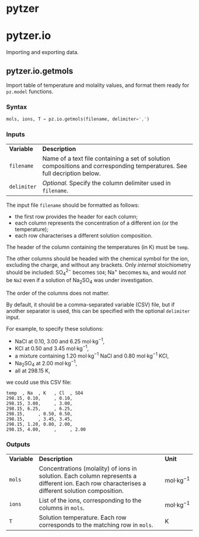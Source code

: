 # pytzer

# pytzer.io

Importing and exporting data.

## pytzer.io.getmols

Import table of temperature and molality values, and format them ready for `pz.model` functions.

### Syntax

```python
mols, ions, T = pz.io.getmols(filename, delimiter=',')
```

### Inputs

<table><tr>

<td><strong>Variable</strong></td>
<td><strong>Description</strong></td>

</tr><tr>

<td><code>filename</code></td>
<td>Name of a text file containing a set of solution compositions and corresponding temperatures. See full decription below.</td>

</tr><tr>

<td><code>delimiter</code></td>
<td><em>Optional.</em> Specify the column delimiter used in <code>filename</code>.</td>

</tr></table>

The input file `filename` should be formatted as follows:

  * the first row provides the header for each column;
  * each column represents the concentration of a different ion (or the temperature);
  * each row characterises a different solution composition.

The header of the column containing the temperatures (in K) must be `temp`.

The other columns should be headed with the chemical symbol for the ion, excluding the charge, and without any brackets. Only *internal* stoichiometry should be included: SO<sub>4</sub><sup>2−</sup> becomes `SO4`; Na<sup>+</sup> becomes `Na`, and would *not* be `Na2` even if a solution of Na<sub>2</sub>SO<sub>4</sub> was under investigation.

The order of the columns does not matter.

By default, it should be a comma-separated variable (CSV) file, but if another separator is used, this can be specified with the optional `delimiter` input.

For example, to specify these solutions:

  * NaCl at 0.10, 3.00 and 6.25 mol·kg<sup>−1</sup>,
  * KCl at 0.50 and 3.45 mol·kg<sup>−1</sup>,
  * a mixture containing 1.20 mol·kg<sup>−1</sup> NaCl and 0.80 mol·kg<sup>−1</sup> KCl,
  * Na<sub>2</sub>SO<sub>4</sub> at 2.00 mol·kg<sup>−1</sup>,
  * all at 298.15 K,

we could use this CSV file:

```text
temp  , Na  , K   , Cl  , SO4
298.15, 0.10,     , 0.10,
298.15, 3.00,     , 3.00,
298.15, 6.25,     , 6.25,
298.15,     , 0.50, 0.50,
298.15,     , 3.45, 3.45,
298.15, 1.20, 0.80, 2.00,
298.15, 4.00,     ,     , 2.00
```

### Outputs

<table><tr>

<td><strong>Variable</strong></td>
<td><strong>Description</strong></td>
<td><strong>Unit</strong></td>

</tr><tr>

<td><code>mols</code></td>
<td>Concentrations (molality) of ions in solution. Each column represents a different ion. Each row characterises a different solution composition.</td>
<td>mol·kg<sup>−1</sup></td>

</tr><tr>

<td><code>ions</code></td>
<td>List of the ions, corresponding to the columns in <code>mols</code>.</td>
<td>mol·kg<sup>−1</sup></td>

</tr><tr>

<td><code>T</code></td>
<td>Solution temperature. Each row corresponds to the matching row in <code>mols</code>.</td>
<td>K</td>

</tr></table>
